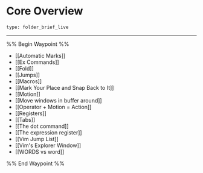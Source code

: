 # Core Overview
 
```ccard
type: folder_brief_live
```
 
---

%% Begin Waypoint %%
- [[Automatic Marks]]
- [[Ex Commands]]
- [[Fold]]
- [[Jumps]]
- [[Macros]]
- [[Mark Your Place and Snap Back to It]]
- [[Motion]]
- [[Move windows in buffer around]]
- [[Operator + Motion = Action]]
- [[Registers]]
- [[Tabs]]
- [[The dot command]]
- [[The expression register]]
- [[Vim Jump List]]
- [[Vim's Explorer Window]]
- [[WORDS vs word]]

%% End Waypoint %%
